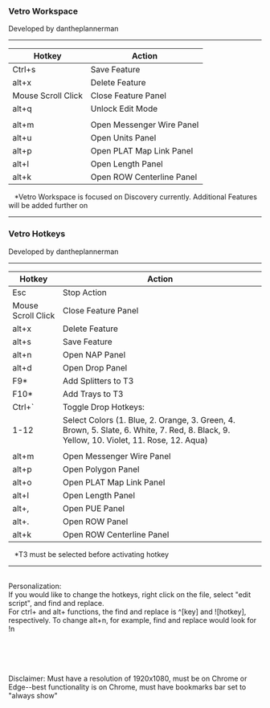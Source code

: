 <h3>Vetro Workspace</h3>
Developed by dantheplannerman

---------------------------------------------------------------------------

| Hotkey        | Action                                      |
|---------------|---------------------------------------------|
| Ctrl+s | Save Feature                                       |
| alt+x | Delete Feature                                     |
| Mouse Scroll Click | Close Feature Panel                   |
| alt+q        | Unlock Edit Mode                            |
|||
| alt+m         | Open Messenger Wire Panel                  |
| alt+u         | Open Units Panel                           |
| alt+p         | Open PLAT Map Link Panel                   |
| alt+l         | Open Length Panel                          |
| alt+k         | Open ROW Centerline Panel                       |

&nbsp;&nbsp;&nbsp;*Vetro Workspace is focused on Discovery currently. Additional Features will be added further on

---------------------------------------------------------------------------

<h3>Vetro Hotkeys</h3>
Developed by dantheplannerman

---------------------------------------------------------------------------

| Hotkey        | Action                                      |
|---------------|---------------------------------------------|
| Esc | Stop Action                                           |
| Mouse Scroll Click | Close Feature Panel                     |
| alt+x        | Delete Feature                              |
| alt+s        | Save Feature                                |
| alt+n         | Open NAP Panel                             |
| alt+d         | Open Drop Panel                            |
| F9*           | Add Splitters to T3                        |
| F10*          | Add Trays to T3                        |
| Ctrl+`        | Toggle Drop Hotkeys:                       |
| 1-12 | Select Colors (1. Blue, 2. Orange, 3. Green, 4. Brown, 5. Slate, 6. White, 7. Red, 8. Black, 9. Yellow, 10. Violet, 11. Rose, 12. Aqua) |
|||
| alt+m | Open Messenger Wire Panel                         |
| alt+p | Open Polygon Panel                         |
| alt+o | Open PLAT Map Link Panel                         |
| alt+l | Open Length Panel                         |
| alt+, | Open PUE Panel                         |
| alt+. | Open ROW Panel                         |
| alt+k | Open ROW Centerline Panel                         |

&nbsp;&nbsp;&nbsp;*T3 must be selected before activating hotkey

---------------------------------------------------------------------------
<br>Personalization:
<br>If you would like to change the hotkeys, right click on the file, select "edit script", and find and replace.
<br>For ctrl+ and alt+ functions, the find and replace is ^[key] and ![hotkey], respectively. To change alt+n, for example, find and replace would look for !n
<br>
<br>
<br>
<br>
<br>
<p>Disclaimer: Must have a resolution of 1920x1080, must be on Chrome or Edge--best functionality is on Chrome, must have bookmarks bar set to "always show"</p>
